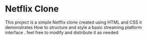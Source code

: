 # Netflix Clone
This project is a simple Netflix clone created using HTML and CSS it demonstrates  How to structure and style a basic streaming platform interface . feel free to modify and distribute it as needed 
